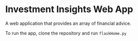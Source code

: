 # Investment Insights Web App
A web application that provides an array of financial advice.

To run the app, clone the repository and run `flaskHome.py`
